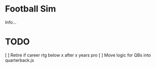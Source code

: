 # Football Sim
Info...

# TODO

[ ] Retire if career rtg below x after x years pro
[ ] Move logic for QBs into quarterback.js
